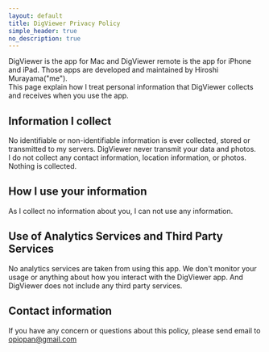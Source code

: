 ```yaml
---
layout: default
title: DigViewer Privacy Policy
simple_header: true
no_description: true
---
```

DigViewer is the app for Mac and DigViewer remote is the app for iPhone and iPad.
Those apps are developed and maintained by Hiroshi Murayama("me").<br>
This page explain how I treat personal information that DigViewer collects and receives when you use the app.

## Information I collect
No identifiable or non-identifiable information is ever collected, stored or transmitted to my servers. DigViewer never transmit your data and photos.<br>
I do not collect any contact information, location information, or photos. Nothing is collected.

## How I use your information
As I collect no information about you, I can not use any information.

## Use of Analytics Services and Third Party Services
No analytics services are taken from using this app. We don't monitor your usage or anything about how you interact with the DigViewer app.
And DigViewer does not include any third party services.

## Contact information
If you have any concern or questions about this policy, please send email to opiopan@gmail.com
